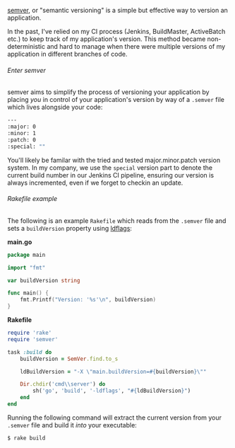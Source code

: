[semver](http://semver.org/), or "semantic versioning" is a simple but effective way to version an application.

In the past, I've relied on my CI process (Jenkins, BuildMaster, ActiveBatch etc.) to keep track of my application's version.  This method became non-deterministic and hard to manage when there were multiple versions of my application in different branches of code.

###### Enter semver

semver aims to simplify the process of versioning your application by placing *you* in control of your application's version by way of a `.semver` file which lives alongside your code:

``` bash
--- 
:major: 0
:minor: 1
:patch: 0
:special: ""
```

You'll likely be familar with the tried and tested major.minor.patch version system.  In my company, we use the `special` version part to denote the current build number in our Jenkins CI pipeline, ensuring our version is always incremented, even if we forget to checkin an update.

###### Rakefile example

The following is an example `Rakefile` which reads from the `.semver` file and sets a `buildVersion` property using [ldflags](https://golang.org/cmd/link/):

**main.go**

``` go
package main

import "fmt"

var buildVersion string

func main() {
	fmt.Printf("Version: '%s'\n", buildVersion)
}
```

**Rakefile**

``` ruby
require 'rake'
require 'semver'

task :build do
    buildVersion = SemVer.find.to_s

    ldBuildVersion = "-X \"main.buildVersion=#{buildVersion}\""

    Dir.chdir('cmd\\server') do
        sh('go', 'build', '-ldflags', "#{ldBuildVersion}")
    end
end
```

Running the following command will extract the current version from your `.semver` file and build it *into* your executable:

``` bash
$ rake build
```